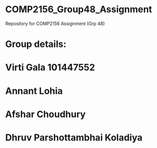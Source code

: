 # COMP2156_Group48_Assignment
Repository for COMP2156 Assignment (Grp 48)
# Group details:
# Virti Gala 101447552
# Annant Lohia 
# Afshar Choudhury
# Dhruv Parshottambhai Koladiya
